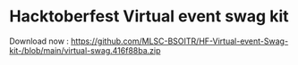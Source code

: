 # Hacktoberfest Virtual event swag kit 

Download now : https://github.com/MLSC-BSOITR/HF-Virtual-event-Swag-kit-/blob/main/virtual-swag.416f88ba.zip
